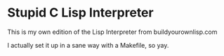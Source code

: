 # Stupid C Lisp Interpreter
This is my own edition of the Lisp Interpreter from buildyourownlisp.com

I actually set it up in a sane way with a Makefile, so yay.

